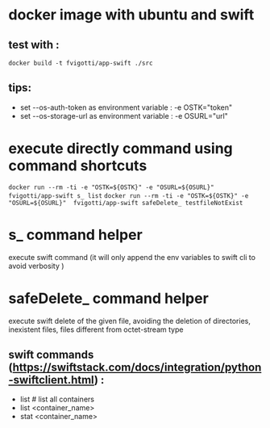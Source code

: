 # docker image with ubuntu and swift
  
## test with :
```
docker build -t fvigotti/app-swift ./src
```

## tips:
- set --os-auth-token  as environment variable : -e OSTK="token"
- set --os-storage-url as environment variable : -e OSURL="url"

# execute directly command using command shortcuts
`
docker run --rm -ti -e "OSTK=${OSTK}" -e "OSURL=${OSURL}"  fvigotti/app-swift s_ list
`
`
docker run --rm -ti -e "OSTK=${OSTK}" -e "OSURL=${OSURL}"  fvigotti/app-swift safeDelete_ testfileNotExist
`

# s_ command helper
execute swift command (it will only append the env variables to swift cli to avoid verbosity )

# safeDelete_ command helper
execute swift delete of the given file, avoiding the deletion of directories, inexistent files, files different from octet-stream type

## swift commands (https://swiftstack.com/docs/integration/python-swiftclient.html) :
 - list # list all containers
 - list <container_name>
 - stat <container_name>
 

  